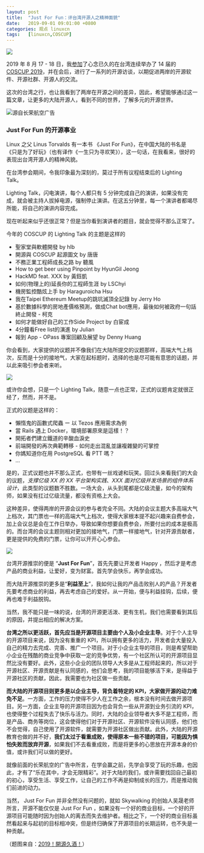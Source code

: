 ```yaml
---
layout: post
title:	"Just For Fun：评台湾开源人之精神面貌"
date:	2019-09-01 09:01:00 +0800 
categories:	观点 linuxcn 
tags:	[linuxcn,COSCUP]
---
```



![](/Asserts/Images//attachment/album/201909/01/091201wgd9egdbdpge9gww.jpg)


2019 年 8 月 17 - 18 日，我[参加](https://www.ixiqin.com/2019/08/coscup-2019/)了心念已久的在台湾连续举办了 14 届的 [COSCUP 2019](https://coscup.org)，并在会后，进行了一系列的开源访谈，以期促进两岸的开源软件、开源社群、开源人的交流。


这次的台湾之行，也让我看到了两岸在开源之间的差异，因此，希望能够通过这一篇文章，让更多的大陆开源人，看到不同的世界，了解多元的开源世界。


![源自长荣航空广告](/Asserts/Images//attachment/album/201909/01/090113l00hjazf1zv0olzn.jpg)


### Just For Fun 的开源事业


Linux 之父 Linus Torvalds 有一本书 《Just For Fun》，在中国大陆的书名是 《只是为了好玩》（也有译作《一生只为寻欢笑》），这一句话，在我看来，很好的表现出台湾开源人的精神风貌。


在台湾参会期间，令我印象最为深刻的，莫过于所有议程结束后的 Lighting Talk。


Lighting Talk，闪电演讲，每个人都只有 5 分钟完成自己的演讲，如果没有完成，就会被主持人拔掉电源，强制停止演讲。在这五分钟里，每一个演讲者都竭尽所能，将自己的演讲内容完成。


现在听起来似乎还很正常？但是当你看到演讲者的题目，就会觉得不那么正常了。


今年的 COSCUP 的 Lighting Talk 的主题是这样的


* 聖家堂與軟體開發 by hlb
* 開源與 COSCUP 起源圖文 by 唐唐
* 不務正業工程師成長之路 by 聽風
* How to get beer using Pinpoint by HyunGil Jeong
* HackMD feat. XXX by 黃鈺凱
* 如何(物理上的)延長你的工程師生涯 by LSChyi
* 機房監控酷炫上手 by Haraguroicha Hsu
* 我在Taipei Ethereum Meetup的跳坑滅頂全記錄 by Jerry Ho
* 基於數據科學的房地產價格預測，做成Chat bot應用，最後如何被政府一句話終止開發 - 柯克
* 如何才能做好自己的工作Side Project by 白宦成
* 4分鐘看Free list的演進 by Julian
* 報到 App - OPass 專案回顧及展望 by Denny Huang


你会看到，大家提供的议题并不像我们在大陆所提交的议题那样，高端大气上档次，反而是十分的接地气，大家在起标题时，选择的也是尽可能有意思的话题，并以此来吸引参会者来听。


![](/Asserts/Images//attachment/album/201909/01/090855xn2yd2kdjj2tdk72.jpg)


或许你会想，只是一个 Lighting Talk，随意一点也正常，正式的议题肯定就很正经了，然而，并不是。


正式的议题是这样的：


* 懶惰鬼的函數式爬蟲 ー 以 Tezos 應用需求為例
* 當 Rails 遇上 Docker，環境部署原來是這樣！？
* 開拓者們建立鐵道的辛酸血淚史
* 前端開發的再次典範轉移 - 如何走出混亂並讓複雜變的可掌控
* 你媽知道你在用 PostgreSQL 看 PTT 嗎？
* …


是的，正式议题也并不那么正式，也带有一丝戏谑和玩笑。回过头来看我们的大会的议题，*支撑亿级 XX 的 XX 平台架构实践*、*XXX 面对亿级并发场景的组件体系设计*，此类型的议题数不胜数。一场大会，从头到尾都是亿级流量，如今的架构师，如果没有扛过亿级流量，都没有资格上大会。


这种差异，使得两岸的开源会议的参与者完全不同。大陆的会议主题大多高端大气上档次，其门票也一样的高端大气上档次，使得大家根本提不起兴趣来自费参会，加上会议总是会在工作日举办，导致如果你想要自费参会，所要付出的成本是极高的。而台湾的会议主题则相对更加的接地气，门票一样接地气，针对开源贡献者，更是提供的免费的门票，让你可以开开心心参会。


![](/Asserts/Images//attachment/album/201909/01/090044g48r88888vk8r88o.jpg)


台湾开源推崇的便是 “**Just For Fun**”，首先先要让开发者 Happy ，然后才是考虑产品的商业利益，让爱好，变为财富。首先学会快乐，再学会成功。


而大陆开源推崇的更多是“**利益至上**”，我如何让我的产品击败别人的产品？开发者先要考虑商业的利益，再去考虑自己的爱好。从一开始，便与利益挂钩，后续，便再也难于利益脱钩。


当然，我不能只是一味的说，台湾的开源更活泼、更有生机，我们也需要看到其后的原因，并提出相应的解决方案。


**台湾之所以更活跃，首先应当是开源项目主要由个人及小企业主导**。对于个人主导的开源项目来说，因为没有重重的 KPI，所以拥有更多的活力，开发者会大量投入自己的精力去完成、完善、推广一个项目。对于小企业主导的项目，则是希望帮助小企业在残酷的商业竞争中获取一定的竞争优势，有一个社区所认可的开源项目显然比没有要好。此外，这些小企业的团队领导人大多是从工程师起来的，所以对于开源社区、开源贡献是有认同感的，他们会思考，我的项目能够活下来，是得益于开源社区的贡献，因此，我需要也为社区做一些贡献。


**而大陆的开源项目则更多是以企业主导，背负着特定的 KPI，大家做开源的动力难免不足**。一方面，工作的压力使得不少人在工作之余，根本没有时间去做开源项目。另一方面，企业主导的开源项目因为也会背负一些从开源到业务引流的 KPI，也使得整个过程失去了快乐与活力。同时，大陆的企业领导者大多不是工程师，而是产品、商务等岗位，这会使得他们对于开源社区、开源软件没有认同感，他们也不会觉得，自己使用了开源软件，就需要为开源社区做出贡献。此外，大陆的开源教育也做的并不好，**我们太过于看重成败，使得原本一些不错的项目，可能因为惧怕失败而放弃开源**，如果我们不去看重成败，而是将更多的心思放在开源本身的价值，或许我们可以做的更好。


就像前面的长荣航空的广告中所言，在学会赢之前，先学会享受了玩的乐趣，也因此，才有了“乐在其中，才会无限精彩”。对于大陆的我们，或许需要找回自己最初的初心，享受生活、享受工作，让自己的工作不再是抑制成长的压力，而是推动我们前进的动力。


当然， Just For Fun 并非全然没有问题的，就如 Skywalking 的创始人吴晟老师所言，开源不能仅仅是 Just For Fun ，如果没有一个好的商业目标，一个好的开源项目可能随时因为创始人的离去而失去维护者。相比之下，一个好的商业目标虽然看起来与起初的目标相冲突，但是终归确保了开源项目的长期运转，也不失是一种贡献。


（题图来自：[2019！開源久酒！](https://coscup2019.kktix.cc/events/welcomeparty-2019)）
